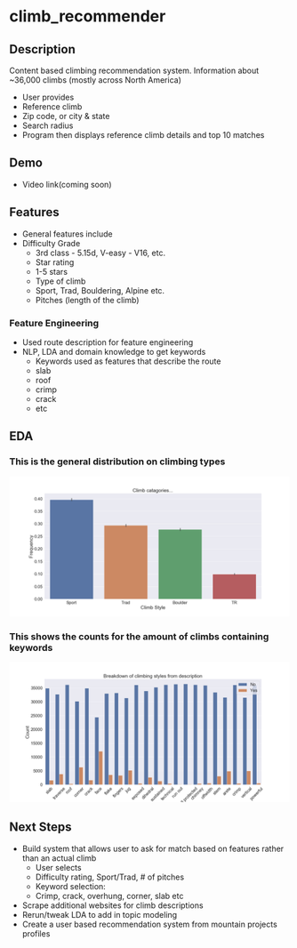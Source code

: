 # climb_recommender

## Description
Content based climbing recommendation system. Information about ~36,000 climbs (mostly across North America) 
- User provides
 - Reference climb
 - Zip code, or city & state
 - Search radius
 - Program then displays reference climb details and top 10 matches
 
## Demo
- Video link(coming soon)
 
## Features
- General features include
- Difficulty Grade
  - 3rd class - 5.15d, V-easy - V16, etc.
  - Star rating
  - 1-5 stars
  - Type of climb
  - Sport, Trad, Bouldering, Alpine etc.
  - Pitches (length of the climb)
 
### Feature Engineering
  - Used route description for feature engineering
- NLP, LDA and domain knowledge to get keywords
  - Keywords used as features that describe the route
   - slab 
   - roof
   - crimp
   - crack
   - etc

## EDA 

### This is the general distribution on climbing types
![](climb_type.png)

### This shows the counts for the amount of climbs containing keywords
![](climb_description_type.png)

## Next Steps
- Build system that allows user to ask for match based on features rather than an actual climb
  - User selects
   - Difficulty rating, Sport/Trad, # of pitches
   - Keyword selection:
    - Crimp, crack, overhung, corner, slab etc
- Scrape additional websites for climb descriptions
- Rerun/tweak LDA to add in  topic modeling
- Create a user based recommendation system from mountain projects profiles
